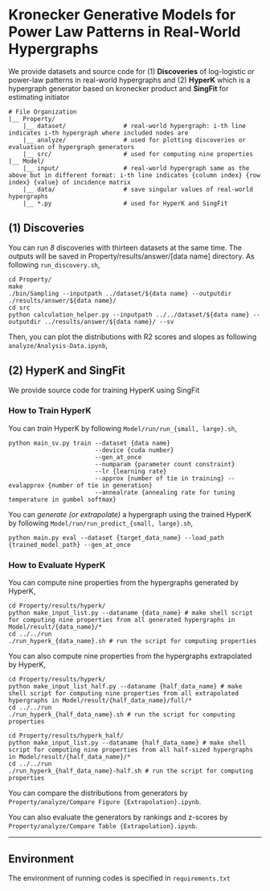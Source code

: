 # Kronecker Generative Models for Power Law Patterns in Real-World Hypergraphs

We provide datasets and source code for (1) **Discoveries** of log-logistic or power-law patterns in real-world hypergraphs and (2) **HyperK** which is a hypergraph generator based on kronecker product and **SingFit** for estimating initiator

```
# File Organization
|__ Property/                   
    |__ dataset/                # real-world hypergraph: i-th line indicates i-th hypergraph where included nodes are 
    |__ analyze/                # used for plotting discoveries or evaluation of hypergraph generators
    |__ src/                    # used for computing nine properties
|__ Model/                      
    |__ input/                  # real-world hypergraph same as the above but in different format: i-th line indicates {column index} {row index} {value} of incidence matrix
    |__ data/                   # save singular values of real-world hypergraphs
    |__ *.py                    # used for HyperK and SingFit

```

## (1) Discoveries

You can run *8* discoveries with thirteen datasets at the same time. The outputs will be saved in Property/results/answer/[data name] directory.
As following `run_discovery.sh`,
```
cd Property/
make
./bin/Sampling --inputpath ../dataset/${data name} --outputdir ./results/answer/${data name}/
cd src
python calculation_helper.py --inputpath ../../dataset/${data name} --outputdir ../results/answer/${data name}/ --sv
```

Then, you can plot the distributions with R2 scores and slopes as following `analyze/Analysis-Data.ipynb`,

## (2) HyperK and SingFit

We provide source code for training HyperK using SingFit

### How to Train HyperK

You can *train* HyperK by following `Model/run/run_{small, large}.sh`,
```
python main_sv.py train --dataset {data name}
                        --device {cuda number}
                        --gen_at_once
                        --numparam {parameter count constraint}
                        --lr {learning rate}
                        --approx {number of tie in training} --evalapprox {number of tie in generation}
                        --annealrate {annealing rate for tuning temperature in gumbel softmax}
```

You can *generate (or extrapolate)* a hypergraph using the trained HyperK by following `Model/run/run_predict_{small, large}.sh`,
```
python main.py eval --dataset {target_data_name} --load_path {trained_model_path} --gen_at_once
```

### How to Evaluate HyperK

You can compute nine properties from the hypergraphs generated by HyperK,
```
cd Property/results/hyperk/
python make_input_list.py --dataname {data_name} # make shell script for computing nine properties from all generated hypergraphs in Model/result/{data_name}/*
cd ../../run
./run_hyperk_{data_name}.sh # run the script for computing properties
```

You can also compute nine properties from the hypergraphs extrapolated by HyperK,
```
cd Property/results/hyperk/
python make_input_list_half.py --dataname {half_data_name} # make shell script for computing nine properties from all extrapolated hypergraphs in Model/result/{half_data_name}/full/*
cd ../../run
./run_hyperk_{half_data_name}.sh # run the script for computing properties

cd Property/results/hyperk_half/
python make_input_list.py --dataname {half_data_name} # make shell script for computing nine properties from all half-sized hypergraphs in Model/result/{half_data_name}/*
cd ../../run
./run_hyperk_{half_data_name}-half.sh # run the script for computing properties
```


You can compare the distributions from generators by `Property/analyze/Compare Figure {Extrapolation}.ipynb`.

You can also evaluate the generators by rankings and z-scores by `Property/analyze/Compare Table {Extrapolation}.ipynb`.


- - -

## Environment

The environment of running codes is specified in `requirements.txt`
